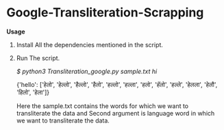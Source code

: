 # Google-Transliteration-Scrapping

**Usage**
1. Install All the dependencies mentioned in the script.
2. Run The script.

     *$ python3 Transliteration_google.py sample.txt hi*
     
     {'hello': ['हेलो', 'हेल्लो', 'हैल्लो', 'हैलो', 'हल्लो', 'हल्ला', 'हलो', 'हॅलो', 'हल्ले', 'हेलला', 'हेलौ', 'हिलो', 'हेला']}
     
   Here the sample.txt contains the words for which we want to transliterate the data and Second argument is language word in which we want to transliterate the data.
